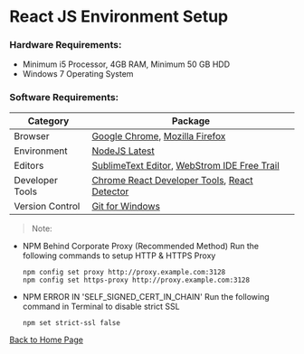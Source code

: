 # React JS Environment Setup

### Hardware Requirements:
* Minimum i5 Processor, 4GB RAM, Minimum 50 GB HDD
* Windows 7 Operating System

### Software Requirements:

Category | Package
-------- | -------
Browser | [Google Chrome](https://www.google.co.in/intl/en/chrome/browser/desktop/index.html), [Mozilla Firefox](https://www.mozilla.org/en-US/firefox/new/)
Environment | [NodeJS Latest](https://nodejs.org/en/)
Editors  | [SublimeText Editor](https://www.sublimetext.com/3), [WebStrom IDE Free Trail](https://www.jetbrains.com/webstorm/download/#section=windows-version)
Developer Tools | [Chrome React Developer Tools](https://github.com/facebook/react-devtools), [React Detector](https://github.com/kentcdodds/react-detector)
Version Control | [Git for Windows](https://git-scm.com/downloads)

>Note:

* NPM Behind Corporate Proxy (Recommended Method) 
Run the following commands to setup HTTP & HTTPS Proxy 
  
  ```
  npm config set proxy http://proxy.example.com:3128
  npm config set https-proxy http://proxy.example.com:3128
  ```
  
* NPM ERROR IN 'SELF_SIGNED_CERT_IN_CHAIN'
Run the following command in Terminal to disable strict SSL  
  
  ```
  npm set strict-ssl false
  ```


[Back to Home Page](https://github.com/santhoshthepro/reactjs#table-of-contents)

